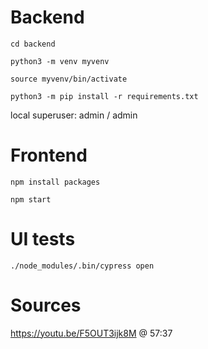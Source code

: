 # Backend

`cd backend`

`python3 -m venv myvenv`

`source myvenv/bin/activate`

`python3 -m pip install -r requirements.txt`

local superuser: admin / admin

# Frontend

`npm install packages`

`npm start`

# UI tests

`./node_modules/.bin/cypress open`

# Sources

https://youtu.be/F5OUT3ijk8M @ 57:37
